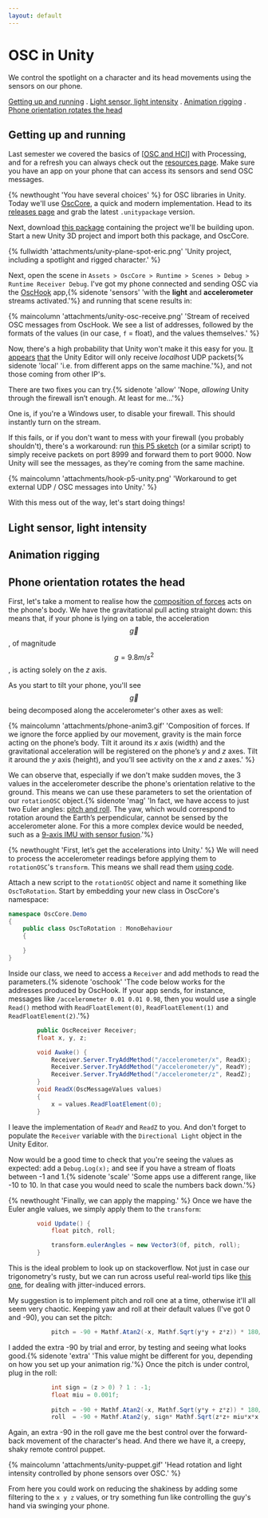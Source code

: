 ```yaml
---
layout: default
---
```


# OSC in Unity<!-- omit in toc -->

We control the spotlight on a character and its head movements using the sensors on our phone.

[Getting up and running](#getting-up-and-running) . [Light sensor, light intensity](#light-sensor-light-intensity) . [Animation rigging](#animation-rigging) . [Phone orientation rotates the head](#phone-orientation-rotates-the-head)

## Getting up and running

Last semester we covered the basics of [[OSC and HCI]] with Processing, and for a refresh you can always check out the [resources page](resources#opensoundcontrol). Make sure you have an app on your phone that can access its sensors and send OSC messages.

{% newthought 'You have several choices' %} for OSC libraries in Unity. Today we'll use [OscCore](https://github.com/stella3d/OscCore), a quick and modern implementation. Head to its [releases page](https://github.com/stella3d/OscCore/releases) and grab the latest `.unitypackage` version.

Next, download [this package](https://github.com/RVirmoors/Unity/blob/main/_packages/osc-unity-start.unitypackage) containing the project we'll be building upon. Start a new Unity 3D project and import both this package, and OscCore.

{% fullwidth 'attachments/unity-plane-spot-eric.png' 'Unity project, including a spotlight and rigged character.' %}

Next, open the scene in `Assets > OscCore > Runtime > Scenes > Debug > Runtime Receiver Debug`. 
I've got my phone connected and sending OSC via the [OscHook](https://play.google.com/store/apps/details?id=com.hollyhook.oscHook&hl=en_US&gl=US) app,{% sidenote 'sensors' 'with the **light** and **accelerometer** streams activated.'%} and running that scene results in:

{% maincolumn 'attachments/unity-osc-receive.png' 'Stream of received OSC messages from OscHook. We see a list of addresses, followed by the formats of the values (in our case, `f` = float), and the values themselves.' %}

Now, there's a high probability that Unity won't make it this easy for you. [It](https://answers.unity.com/questions/1458348/c-udpclient-not-receiving-packets-over-external-ip.html) [appears](https://answers.unity.com/questions/1514109/udp-messages-can-only-be-received-via-local-ip-but.html) [that](https://stackoverflow.com/questions/50560244/sending-udp-messages-works-receiving-not-c-sharp-on-unity3d) the Unity Editor will only receive *localhost* UDP packets{% sidenote 'local' 'i.e. from different apps on the same machine.'%}, and not those coming from other IP's.

There are two fixes you can try.{% sidenote 'allow' 'Nope, *allowing* Unity through the firewall isn’t enough. At least for me...'%}

One is, if you're a Windows user, to disable your firewall. This should instantly turn on the stream. 

If this fails, or if you don't want to mess with your firewall (you probably shouldn't), there's a workaround: run [this P5 sketch](https://github.com/RVirmoors/Unity/blob/main/receiveOSC/receiveOSC/receiveOSC.pde) (or a similar script) to simply receive packets on port 8999 and forward them to port 9000. Now Unity will see the messages, as they're coming from the same machine.

{% maincolumn 'attachments/hook-p5-unity.png' 'Workaround to get external UDP / OSC messages into Unity.' %}

With this mess out of the way, let's start doing things!

## Light sensor, light intensity

## Animation rigging

## Phone orientation rotates the head

First, let's take a moment to realise how the [composition of forces](https://www.fsps.muni.cz/emuni/data/reader/book-2/10.html) acts on the phone's body. We have the gravitational pull acting straight down: this means that, if your phone is lying on a table, the acceleration $$\vec{g}$$, of magnitude $$g = 9.8 m / s^2$$, is acting solely on the *z* axis.

As you start to tilt your phone, you'll see $$\vec{g}$$ being decomposed along the accelerometer's other axes as well:

{% maincolumn 'attachments/phone-anim3.gif' 'Composition of forces. If we ignore the force applied by our movement, gravity is the main force acting on the phone’s body. Tilt it around its *x* axis (width) and the gravitational acceleration will be registered on the phone’s *y* and *z* axes. Tilt it around the *y* axis (height), and you’ll see activity on the *x* and *z* axes.' %}

We can observe that, especially if we don't make sudden moves, the 3 values in the accelerometer describe the phone's orientation relative to the ground. This means we can use these parameters to set the orientation of our ``rotationOSC`` object.{% sidenote 'mag' 'In fact, we have access to just two Euler angles: [pitch and roll](https://en.wikipedia.org/wiki/Aircraft_principal_axes#/media/File:Yaw_Axis_Corrected.svg). The yaw, which would correspond to rotation around the Earth’s perpendicular, cannot be sensed by the accelerometer alone. For this a more complex device would be needed, such as a [9-axis IMU with sensor fusion](https://www.ti.com/lit/an/slaa518a/slaa518a.pdf).'%}

{% newthought 'First, let’s get the accelerations into Unity.' %} We will need to process the accelerometer readings before applying them to ``rotationOSC``'s ``transform``. This means we shall read them [using code](https://github.com/stella3d/OscCore#using-code).

Attach a new script to the ``rotationOSC`` object and name it something like `OscToRotation`. Start by embedding your new class in OscCore's namespace:

``` csharp
namespace OscCore.Demo
{
    public class OscToRotation : MonoBehaviour
    { 

    }
}
```

Inside our class, we need to access a ``Receiver`` and add methods to read the parameters.{% sidenote 'oschook' 'The code below works for the addresses produced by OscHook. If your app sends, for instance, messages like `/accelerometer 0.01 0.01 0.98`, then you would use a single `Read()` method with `ReadFloatElement(0)`, `ReadFloatElement(1)` and `ReadFloatElement(2)`.'%}

``` csharp
        public OscReceiver Receiver;
        float x, y, z;

        void Awake() {
            Receiver.Server.TryAddMethod("/accelerometer/x", ReadX);
            Receiver.Server.TryAddMethod("/accelerometer/y", ReadY);
            Receiver.Server.TryAddMethod("/accelerometer/z", ReadZ);
        }
        void ReadX(OscMessageValues values)
        {
            x = values.ReadFloatElement(0);
        }
```

I leave the implementation of `ReadY` and `ReadZ` to you. And don't forget to populate the `Receiver` variable with the `Directional Light` object in the Unity Editor. 

Now would be a good time to check that you're seeing the values as expected: add a `Debug.Log(x);` and see if you have a stream of floats between -1 and 1.{% sidenote 'scale' 'Some apps use a different range, like -10 to 10. In that case you would need to scale the numbers back down.'%}

{% newthought 'Finally, we can apply the mapping.' %} Once we have the Euler angle values, we simply apply them to the `transform`:

``` csharp
        void Update() {
            float pitch, roll;

            transform.eulerAngles = new Vector3(0f, pitch, roll);
        }
```

This is the ideal problem to look up on stackoverflow. Not just in case our trigonometry's rusty, but we can run across useful real-world tips like [this one](https://stackoverflow.com/a/30195572), for dealing with jitter-induced errors.

My suggestion is to implement pitch and roll one at a time, otherwise it'll all seem very chaotic. Keeping yaw and roll at their default values (I've got 0 and -90), you can set the pitch:

``` csharp
            pitch = -90 + Mathf.Atan2(-x, Mathf.Sqrt(y*y + z*z)) * 180/Mathf.PI;
```

I added the extra -90 by trial and error, by testing and seeing what looks good.{% sidenote 'extra' 'This value might be different for you, depending on how you set up your animation rig.'%} Once the pitch is under control, plug in the roll:

``` csharp
            int sign = (z > 0) ? 1 : -1;
            float miu = 0.001f;
            
            pitch = -90 + Mathf.Atan2(-x, Mathf.Sqrt(y*y + z*z)) * 180/Mathf.PI;
            roll  = -90 + Mathf.Atan2(y, sign* Mathf.Sqrt(z*z+ miu*x*x)) * 180/Mathf.PI; 
```

Again, an extra -90 in the roll gave me the best control over the forward-back movement of the character's head. And there we have it, a creepy, shaky remote control puppet.

{% maincolumn 'attachments/unity-puppet.gif' 'Head rotation and light intensity controlled by phone sensors over OSC.' %}

From here you could work on reducing the shakiness by adding some filtering to the `x y z` values, or try something fun like controlling the guy's hand via swinging your phone.


[//begin]: # "Autogenerated link references for markdown compatibility"
[OSC and HCI]: osc-and-hci.md "OSC and HCI"
[//end]: # "Autogenerated link references"